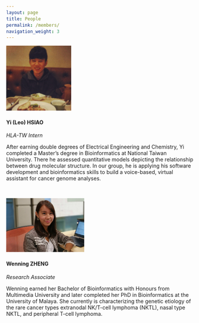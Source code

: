 ```yaml
---
layout: page
title: People
permalink: /members/
navigation_weight: 3
---
```

![Leo](https://raw.githubusercontent.com/PittGenomics/PittGenomics.github.io/master/images/Yi_Hsiao.png "Leo HSIAO")
#### Yi (Leo) HSIAO
*HLA-TW Intern*

After earning double degrees of Electrical Engineering and Chemistry, Yi completed a Master’s degree in Bioinformatics at National Taiwan University. There he assessed quantitative models depicting the relationship between drug molecular structure. In our group, he is applying his software development and bioinformatics skills to build a voice-based, virtual assistant for cancer genome analyses.

<br>

![Wenning](https://raw.githubusercontent.com/PittGenomics/PittGenomics.github.io/master/images/Wenning_Zheng.jpg "Wenning ZHENG")
#### Wenning ZHENG
*Research Associate*

Wenning earned her Bachelor of Bioinformatics with Honours from Multimedia University and later completed her PhD in Bioinformatics at the University of Malaya. She currently is characterizing the genetic etiology of the rare cancer types extranodal NK/T-cell lymphoma (NKTL), nasal type NKTL, and peripheral T-cell lymphoma.
